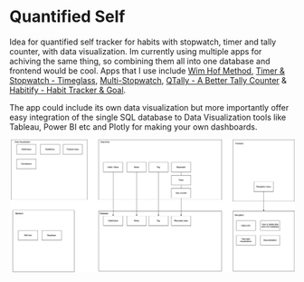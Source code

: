 # Quantified Self
Idea for quantified self tracker for habits with stopwatch, timer and tally counter, with data visualization. Im currently using multiple apps for achiving the same thing, so combining them all into one database and frontend would be cool. Apps that I use include [Wim Hof Method](https://apps.apple.com/fi/app/wim-hof-method/id890471578), [Timer & Stopwatch - Timeglass](https://apps.apple.com/fi/app/timer-stopwatch-timeglass/id1138584627), [Multi-Stopwatch](https://apps.apple.com/fi/app/multi-stopwatch/id933638040), [QTally - A Better Tally Counter](https://apps.apple.com/fi/app/qtally-a-better-tally-counter/id1111926262) & [Habitify - Habit Tracker & Goal](https://apps.apple.com/fi/app/habitify-habit-tracker-goal/id1111447047).

The app could include its own data visualization but more importantly offer easy integration of the single SQL database to Data Visualization tools like Tableau, Power BI etc and Plotly for making your own dashboards.




![](quantified-self.drawio.png)
